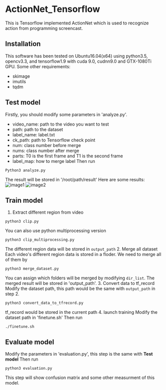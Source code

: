 # ActionNet_Tensorflow
This is Tensorflow implemented ActionNet which is used to recognize action from programming screencast. 

## Installation
This software has been tested on Ubuntu16.04(x64) using python3.5, opencv3.3, and tensorflow1.9 with cuda 9.0, cudnn9.0 and GTX-1080Ti GPU.
Some other requirements:
  - skimage
  - imutils
  - tqdm

## Test model
Firstly, you should modify some parameters in 'analyze.py'. 
  - video_name: path to the video you want to test
  - path: path to the dataset
  - label_name: label.txt
  - ck_path: path to Tensorflow check point
  - num: class number before merge
  - nums: class number after merge
  - parts: T0 is the first frame and T1 is the second frame
  - label_map: how to merge label
Then run
```
Python3 analyze.py
```
The result will be stored in '/root/path/result'
Here are some results:
![image1](https://github.com/dehaisea/ActionNet/blob/master/data/result/00644.jpg)
![image2](https://github.com/dehaisea/ActionNet/blob/master/data/result/00781.jpg)

## Train model
1. Extract different region from video 
```
python3 clip.py
```
You can also use python multiprocessing version
```
python3 clip_multiprocessing.py
```
The different region data will be stored in `output_path`
2. Merge all dataset
Each video's different region data is stored in a floder. We need to merge all of them by
```
python3 merge_dataset.py
```
You can assign which folders will be merged by modifying `dir_list`.
The merged result will be stored in 'output_path'.
3. Convert data to tf_record
Modify the dataset path, this path would be the same with `output_path` in step 2.
```
python3 convert_data_to_tfrecord.py
```
tf_record would be stored in the current path
4. launch training
Modify the dataset path in 'finetune.sh'
Then run
```
./finetune.sh
```

## Evaluate model
Modify the parameters in 'evaluation.py', this step is the same with **Test model**
Then run
```
python3 evaluation.py
```
This step will show confusion matrix and some other measurment of this model.



